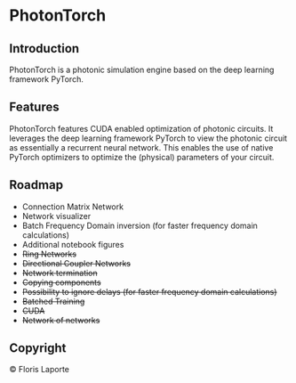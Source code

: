 # PhotonTorch

## Introduction
PhotonTorch is a photonic simulation engine based on the deep learning framework PyTorch.

## Features
PhotonTorch features CUDA enabled optimization of photonic circuits. It leverages the
deep learning framework PyTorch to view the photonic circuit as essentially a recurrent
neural network. This enables the use of native PyTorch optimizers to optimize the
(physical) parameters of your circuit.
## Roadmap
* Connection Matrix Network
* Network visualizer
* Batch Frequency Domain inversion (for faster frequency domain calculations)
* Additional notebook figures
* ~~Ring Networks~~
* ~~Directional Coupler Networks~~
* ~~Network termination~~
* ~~Copying components~~
* ~~Possibility to ignore delays (for faster frequency domain calculations)~~
* ~~Batched Training~~
* ~~CUDA~~
* ~~Network of networks~~


## Copyright

© Floris Laporte
